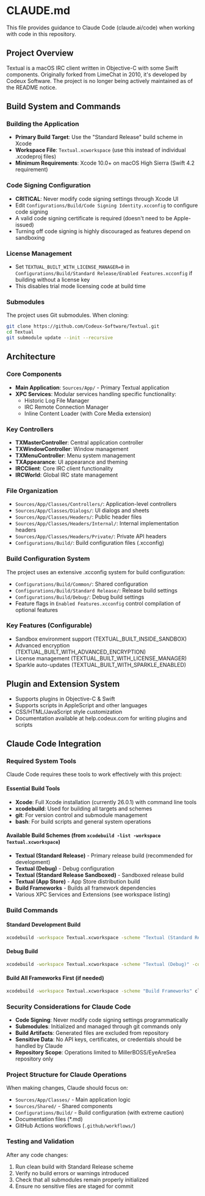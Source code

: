 # CLAUDE.md

This file provides guidance to Claude Code (claude.ai/code) when working with code in this repository.

## Project Overview

Textual is a macOS IRC client written in Objective-C with some Swift components. Originally forked from LimeChat in 2010, it's developed by Codeux Software. The project is no longer being actively maintained as of the README notice.

## Build System and Commands

### Building the Application
- **Primary Build Target**: Use the "Standard Release" build scheme in Xcode
- **Workspace File**: `Textual.xcworkspace` (use this instead of individual .xcodeproj files)
- **Minimum Requirements**: Xcode 10.0+ on macOS High Sierra (Swift 4.2 requirement)

### Code Signing Configuration
- **CRITICAL**: Never modify code signing settings through Xcode UI
- Edit `Configurations/Build/Code Signing Identity.xcconfig` to configure code signing
- A valid code signing certificate is required (doesn't need to be Apple-issued)
- Turning off code signing is highly discouraged as features depend on sandboxing

### License Management
- Set `TEXTUAL_BUILT_WITH_LICENSE_MANAGER=0` in `Configurations/Build/Standard Release/Enabled Features.xcconfig` if building without a license key
- This disables trial mode licensing code at build time

### Submodules
The project uses Git submodules. When cloning:
```bash
git clone https://github.com/Codeux-Software/Textual.git
cd Textual
git submodule update --init --recursive
```

## Architecture

### Core Components
- **Main Application**: `Sources/App/` - Primary Textual application
- **XPC Services**: Modular services handling specific functionality:
  - Historic Log File Manager
  - IRC Remote Connection Manager
  - Inline Content Loader (with Core Media extension)

### Key Controllers
- **TXMasterController**: Central application controller
- **TXWindowController**: Window management
- **TXMenuController**: Menu system management
- **TXAppearance**: UI appearance and theming
- **IRCClient**: Core IRC client functionality
- **IRCWorld**: Global IRC state management

### File Organization
- `Sources/App/Classes/Controllers/`: Application-level controllers
- `Sources/App/Classes/Dialogs/`: UI dialogs and sheets
- `Sources/App/Classes/Headers/`: Public header files
- `Sources/App/Classes/Headers/Internal/`: Internal implementation headers
- `Sources/App/Classes/Headers/Private/`: Private API headers
- `Configurations/Build/`: Build configuration files (.xcconfig)

### Build Configuration System
The project uses an extensive .xcconfig system for build configuration:
- `Configurations/Build/Common/`: Shared configuration
- `Configurations/Build/Standard Release/`: Release build settings
- `Configurations/Build/Debug/`: Debug build settings
- Feature flags in `Enabled Features.xcconfig` control compilation of optional features

### Key Features (Configurable)
- Sandbox environment support (TEXTUAL_BUILT_INSIDE_SANDBOX)
- Advanced encryption (TEXTUAL_BUILT_WITH_ADVANCED_ENCRYPTION)
- License management (TEXTUAL_BUILT_WITH_LICENSE_MANAGER)
- Sparkle auto-updates (TEXTUAL_BUILT_WITH_SPARKLE_ENABLED)

## Plugin and Extension System
- Supports plugins in Objective-C & Swift
- Supports scripts in AppleScript and other languages
- CSS/HTML/JavaScript style customization
- Documentation available at help.codeux.com for writing plugins and scripts

## Claude Code Integration

### Required System Tools
Claude Code requires these tools to work effectively with this project:

#### Essential Build Tools
- **Xcode**: Full Xcode installation (currently 26.0.1) with command line tools
- **xcodebuild**: Used for building all targets and schemes
- **git**: For version control and submodule management
- **bash**: For build scripts and general system operations

#### Available Build Schemes (from `xcodebuild -list -workspace Textual.xcworkspace`)
- **Textual (Standard Release)** - Primary release build (recommended for development)
- **Textual (Debug)** - Debug configuration
- **Textual (Standard Release Sandboxed)** - Sandboxed release build
- **Textual (App Store)** - App Store distribution build
- **Build Frameworks** - Builds all framework dependencies
- Various XPC Services and Extensions (see workspace listing)

### Build Commands

#### Standard Development Build
```bash
xcodebuild -workspace Textual.xcworkspace -scheme "Textual (Standard Release)" -configuration Release clean build
```

#### Debug Build
```bash
xcodebuild -workspace Textual.xcworkspace -scheme "Textual (Debug)" -configuration Debug clean build
```

#### Build All Frameworks First (if needed)
```bash
xcodebuild -workspace Textual.xcworkspace -scheme "Build Frameworks" clean build
```

### Security Considerations for Claude Code
- **Code Signing**: Never modify code signing settings programmatically
- **Submodules**: Initialized and managed through git commands only
- **Build Artifacts**: Generated files are excluded from repository
- **Sensitive Data**: No API keys, certificates, or credentials should be handled by Claude
- **Repository Scope**: Operations limited to MillerBOSS/EyeAreSea repository only

### Project Structure for Claude Operations
When making changes, Claude should focus on:
- `Sources/App/Classes/` - Main application logic
- `Sources/Shared/` - Shared components
- `Configurations/Build/` - Build configuration (with extreme caution)
- Documentation files (*.md)
- GitHub Actions workflows (`.github/workflows/`)

### Testing and Validation
After any code changes:
1. Run clean build with Standard Release scheme
2. Verify no build errors or warnings introduced
3. Check that all submodules remain properly initialized
4. Ensure no sensitive files are staged for commit